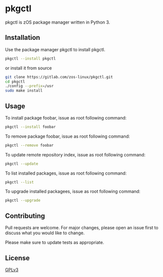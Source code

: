 # pkgctl

pkgctl is zOS package manager written in Python 3.

## Installation

Use the package manager pkgctl to install pkgctl.

```bash
pkgctl --install pkgctl
```
or install it from source
```bash
git clone https://gitlab.com/zos-linux/pkgctl.git
cd pkgctl
./config --prefix=/usr
sudo make install
```
## Usage

To install package foobar, issue as root following command:
```bash
pkgctl --install foobar
```
To remove package foobar, issue as root following command:
```bash
pkgctl --remove foobar
```
To update remote repository index, issue as root following command:
```bash
pkgctl --update
```
To list installed packages, issue as root following command:
```bash
pkgctl --list
```
To upgrade installed packagees, issue as root following command:
```bash
pkgctl --upgrade
```
## Contributing

Pull requests are welcome. For major changes, please open an issue first
to discuss what you would like to change.

Please make sure to update tests as appropriate.

## License

[GPLv3](https://www.gnu.org/licenses/gpl-3.0.html)
